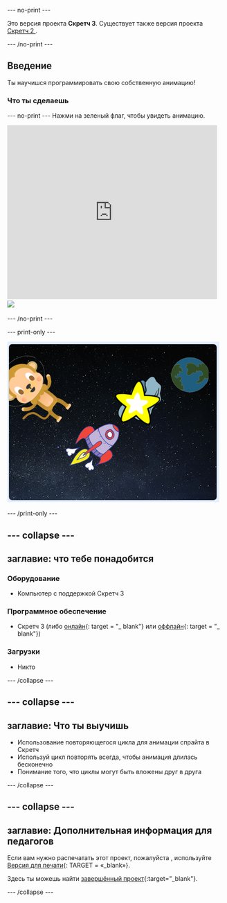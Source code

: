 \--- no-print \---

Это версия проекта **Скретч 3**. Существует также версия проекта [Скретч 2 ](https://projects.raspberrypi.org/en/projects/lost-in-space-scratch2).

\--- /no-print \---

## Введение

Ты научишся программировать свою собственную анимацию!

### Что ты сделаешь

\--- no-print \--- Нажми на зеленый флаг, чтобы увидеть анимацию.

<div class="scratch-preview">
  <iframe allowtransparency="true" width="485" height="402" src="https://scratch.mit.edu/projects/embed/276873231/?autostart=false" frameborder="0" scrolling="no"></iframe>
  <img src="images/space-final.png">
</div>

\--- /no-print \---

\--- print-only \---

![Завершить проект](images/showcase_static.png)

\--- /print-only \---

## \--- collapse \---

## заглавие: что тебе понадобится

### Оборудование

- Компьютер с поддержкой Скретч 3

### Программное обеспечение

- Скретч 3 (либо [онлайн](http://rpf.io/scratchon){: target = "_ blank"} или [оффлайн](http://rpf.io/scratchoff){: target = "_ blank"})

### Загрузки

- Никто

\--- /collapse \---

## \--- collapse \---

## заглавие: Что ты выучишь

- Использование повторяющегося цикла для анимации спрайта в Скретч
- Используй цикл повторять всегда, чтобы анимация длилась бесконечно
- Понимание того, что циклы могут быть вложены друг в друга

\--- /collapse \---

## \--- collapse \---

## заглавие: Дополнительная информация для педагогов

Если вам нужно распечатать этот проект, пожалуйста , используйте [Версия для печати](https://projects.raspberrypi.org/en/projects/lost-in-space/print){: TARGET = «_blank»}.

Здесь ты можешь найти [завершённый проект](http://rpf.io/p/en/lost-in-space-get){:target="_blank"}.

\--- /collapse \---